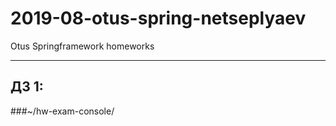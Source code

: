 # 2019-08-otus-spring-netseplyaev
Otus Springframework homeworks
***
## ДЗ 1: 
###~/hw-exam-console/
